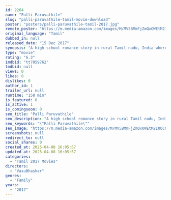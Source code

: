 ```yaml
---
id: 2264
name: "Palli Paruvathile"
slug: "palli-paruvathile-tamil-movie-download"
poster: "posters/palli-paruvathile-tamil-2017.jpg"
remote_poster: "https://m.media-amazon.com/images/M/MV5BMmFjZmQxOWEtM2I0OC00ZDRjLTg4NjQtZGJmYjIzY2Y4YjE3XkEyXkFqcGdeQXVyMTEzNzg0Mjkx._V1_SX300.jpg"
original_language: "Tamil"
dubbed_in: null
released_date: "15 Dec 2017"
synopsis: "A high school romance story in rural Tamil nadu, India where love is considered a destroyer of lives and families."
type: "movie"
rating: "6.3"
imdbid: "tt7059762"
tmdbid: null
views: 0
likes: 0
dislikes: 0
author_id: 1
trailer_url: null
runtime: "158 min"
is_featured: 0
is_active: 1
is_comingsoon: 0
seo_title: "Palli Paruvathile"
seo_description: "A high school romance story in rural Tamil nadu, India where love is considered a destroyer of lives and families."
seo_keywords: "\"Palli Paruvathile\""
seo_image: "https://m.media-amazon.com/images/M/MV5BMmFjZmQxOWEtM2I0OC00ZDRjLTg4NjQtZGJmYjIzY2Y4YjE3XkEyXkFqcGdeQXVyMTEzNzg0Mjkx._V1_SX300.jpg"
screenshots: null
redirect_to: null
social_shares: 0
created_at: 2025-04-08 16:05:57
updated_at: 2025-04-08 16:05:57
categories:
  - "Tamil 2017 Movies"
directors:
  - "VasuBhaskar"
genres:
  - "Family"
years:
  - "2017"
---
```


